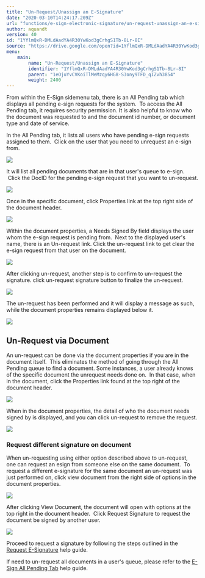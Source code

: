 ```yaml
---
title: "Un-Request/Unassign an E-Signature"
date: "2020-03-10T14:24:17.209Z"
url: "functions/e-sign-electronic-signature/un-request-unassign-an-e-signature.html"
author: aquandt
version: 40
id: "1YflmQxR-DMLdAadYA4R30YwKod3gCrhgS1Tb-8Lr-8I"
source: "https://drive.google.com/open?id=1YflmQxR-DMLdAadYA4R30YwKod3gCrhgS1Tb-8Lr-8I"
menu:
    main:
        name: "Un-Request/Unassign an E-Signature"
        identifier: "1YflmQxR-DMLdAadYA4R30YwKod3gCrhgS1Tb-8Lr-8I"
        parent: "1eOjuYvCVKoiTlMeMzqy6HG8-S3ony9TFD_qIZvh3854"
        weight: 2400
---
```

From within the E-Sign sidemenu tab, there is an All Pending tab which displays all pending e-sign requests for the system.  To access the All Pending tab, it requires security permission. It is also helpful to know who the document was requested to and the document id number, or document type and date of service.

In the All Pending tab, it lists all users who have pending e-sign requests assigned to them.  Click on the user that you need to unrequest an e-sign from.



![](un-request-unassign-an-e-signature.images/image5.png)



It will list all pending documents that are in that user's queue to e-sign.  Click the DocID for the pending e-sign request that you want to un-request.



![](un-request-unassign-an-e-signature.images/image10.png)



Once in the specific document, click Properties link at the top right side of the document header.



![](un-request-unassign-an-e-signature.images/image3.png)



Within the document properties, a Needs Signed By field displays the user whom the e-sign request is pending from.  Next to the displayed user's name, there is an Un-request link. Click the un-request link to get clear the e-sign request from that user on the document.



![](un-request-unassign-an-e-signature.images/image4.png)



After clicking un-request, another step is to confirm to un-request the signature. click un-request signature button to finalize the un-request.



![](un-request-unassign-an-e-signature.images/image7.png)



The un-request has been performed and it will display a message as such, while the document properties remains displayed below it.



![](un-request-unassign-an-e-signature.images/image2.png)





## Un-Request via Document

An un-request can be done via the document properties if you are in the document itself.  This eliminates the method of going through the All Pending queue to find a document. Some instances, a user already knows of the specific document the unrequest needs done on.  In that case, when in the document, click the Properties link found at the top right of the document header.



![](un-request-unassign-an-e-signature.images/image1.png)



When in the document properties, the detail of who the document needs signed by is displayed, and you can click un-request to remove the request.



![](un-request-unassign-an-e-signature.images/image8.png)

### Request different signature on document

When un-requesting using either option described above to un-request, one can request an esign from someone else on the same document.  To request a different e-signature for the same document an un-request was just performed on, click view document from the right side of options in the document properties.



![](un-request-unassign-an-e-signature.images/image6.png)



After clicking View Document, the document will open with options at the top right in the document header.  Click Request Signature to request the document be signed by another user.



![](un-request-unassign-an-e-signature.images/image9.png)



Proceed to request a signature by following the steps outlined in the [Request E-Signature](request-e-signature.html) help guide.

If need to un-request all documents in a user's queue, please refer to the [E-Sign All Pending Tab](e-sign-all-pending-tab.html) help guide.



